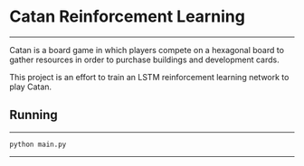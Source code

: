 # Catan Reinforcement Learning
<hr/>
Catan is a board game in which players compete on a hexagonal board to gather resources in order to purchase buildings and development cards.

This project is an effort to train an LSTM reinforcement learning network to play Catan. 


## Running
<hr/>

`python main.py`

<hr/>
